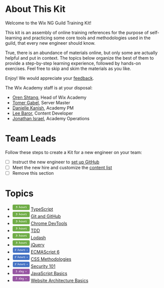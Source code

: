 # About This Kit

Welcome to the Wix NG Guild Training Kit!

This kit is an assembly of online training references for the purpose of self-learning and practicing some core tools and methodologies used in the guild, that every new engineer should know.

True, there is an abundance of materials online, but only some are actually helpful and put in context. The topics below organize the best of them to provide a step-by-step learning experience, followed by hands-on exercises. Feel free to skip and skim the materials as you like.

Enjoy! We would appreciate your [feedback](mailto:academy@wix.com).

The Wix Academy staff is at your disposal:
* [Oren Shtang](mailto:orens@wix.com), Head of Wix Academy
* [Tomer Gabel](mailto:tomerga@wix.com), Server Master
* [Danielle Kanish](mailto:daniellek@wix.com ), Academy PM
* [Lee Baror](mailto:lee.avzuk@gmail.com), Content Developer
* [Jonathan Israel](mailto:jonathani@wix.com), Academy Operations


# Team Leads

Follow these steps to create a Kit for a new engineer on your team:

- [ ] Instruct the new engineer to [set up GitHub](https://help.github.com/articles/set-up-git/)
- [ ] Meet the new hire and customize the [content list](#Topics)
- [ ] Remove this section

# Topics

* ![](assets/time-3h.png)  [TypeScript](https://github.com/wix/ng-training-kit/blob/master/Content/TypeScript.md)
* ![](assets/time-3h.png)  [Git and GitHub](https://github.com/wix/server-training-kit/tree/master/content/Git%20and%20GitHub)
* ![](assets/time-3h.png)  [Chrome DevTools](https://github.com/wix/ng-training-kit/blob/master/Content/Chrome%20DevTools.md)
* ![](assets/time-3h.png)  [TDD](https://github.com/wix/server-training-kit/blob/master/content/TDD.md) 
* ![](assets/time-3h.png)  [Lodash](https://github.com/wix/ng-training-kit/blob/master/Content/Lodash/Lodash.md)
* ![](assets/time-3h.png)  [jQuery](https://github.com/wix/ng-training-kit/blob/master/Content/jQuery.md)
* ![](assets/time-5h.png)  [ECMAScript 6](https://github.com/wix/ng-training-kit/blob/master/Content/ES6.md)
* ![](assets/time-5h.png)  [CSS Methodologies](https://github.com/wix/ng-training-kit/blob/master/Content/CSS%20Methodologies.md)
* ![](assets/time-5h.png)  [Security 101](https://github.com/wix/ng-training-kit/blob/master/Content/Security%20101.md)
* ![](assets/time-1d.png)  [JavaScript Basics](https://github.com/wix/ng-training-kit/blob/master/Content/JavaScript%20Basics.md)
* ![](assets/time-1d.png)  [Website Architecture Basics](https://github.com/wix/ng-training-kit/blob/master/Content/Website%20Architecture%20Basics.md)
